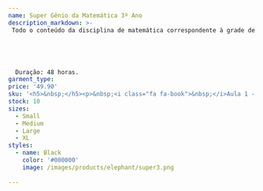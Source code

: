 ```yaml
---
name: Super Gênio da Matemática 3º Ano
description_markdown: >-
 Todo o conteúdo da disciplina de matemática correspondente à grade de ensino do 3° ano do ensino fundamental estará disponível em 48 aulas, de uma forma dinâmica, divertida e com muitas aventuras e recompensas.





  Duração: 48 horas.
garment_type:
price: '49.90'
sku: '<h5>&nbsp;</h5><p>&nbsp;<i class="fa fa-book">&nbsp;</i>Aula 1 - Sistema de Numeração Decimal</p><p>&nbsp;<i class="fa fa-book">&nbsp;</i>Aula 2 - Ler, Escrever e Ordenar - O que é uma centena?</p><p>&nbsp;<i class="fa fa-book">&nbsp;</i>Aula 3 - Os Números no dia a dia!</p><p>&nbsp;<i class="fa fa-book">&nbsp;</i>Aula 4 - Pares e Ímpares - Interpretando os Números</p><p>&nbsp;<i class="fa fa-book">&nbsp;</i>Aula 5 - Adição e Subtração Simples</p><p>&nbsp;<i class="fa fa-book">&nbsp;</i>Aula 6 - Adição com Reserva e Subtração com Empréstimo</p><p>&nbsp;<i class="fa fa-book">&nbsp;</i>Aula 7 - Prova real da adição e subtração - Curiosidades da Matemática</p><p>&nbsp;<i class="fa fa-book">&nbsp;</i>Aula 8 - Como resolver os problemas Matemáticos da Adição e Subtração - Unidades de Medidas de Tempo</p><p>&nbsp;<i class="fa fa-book">&nbsp;</i>Aula 9 - Aprendendo a Tabuada do 1 e do 2</p><p>&nbsp;<i class="fa fa-book">&nbsp;</i>Aula 10 - Aprendendo a Tabuada do 3 e do 4</p><p>&nbsp;<i class="fa fa-book">&nbsp;</i>Aula 11 - Aprendendo a Tabuada do 5</p><p>&nbsp;<i class="fa fa-book">&nbsp;</i>Aula 12 - Aprendendo a Tabuada do 6</p><p>&nbsp;<i class="fa fa-book">&nbsp;</i>Aula 13 - Aprendendo a Tabuada do 7</p><p>&nbsp;<i class="fa fa-book">&nbsp;</i>Aula 14 - Aprendendo a Tabuada do 8</p><p>&nbsp;<i class="fa fa-book">&nbsp;</i>Aula 15 - Aprendendo a Tabuada do 9 e 10</p><p>&nbsp;<i class="fa fa-book">&nbsp;</i>Aula 16 - Revisando as Tabuadas</p><p>&nbsp;<i class="fa fa-book">&nbsp;</i>Aula 17 - Números Multiplicativos</p><p>&nbsp;<i class="fa fa-book">&nbsp;</i>Aula 18 - Multiplicação</p><p>&nbsp;<i class="fa fa-book">&nbsp;</i>Aula 19 - Multiplicação com Reservas</p><p>&nbsp;<i class="fa fa-book">&nbsp;</i>Aula 20 - Revisão de Conteúdo</p><p>&nbsp;<i class="fa fa-book">&nbsp;</i>Aula 21 - Figuras Geométricas planas e não planas</p><p>&nbsp;<i class="fa fa-book">&nbsp;</i>Aula 22 - Medidas de Área e Perímetro</p><p>&nbsp;<i class="fa fa-book">&nbsp;</i>Aula 23 - Gráfico e Tabelas</p><p>&nbsp;<i class="fa fa-book">&nbsp;</i>Aula 24 - Divisão</p><p>&nbsp;<i class="fa fa-book">&nbsp;</i>Aula 25 - Prova Real da Multiplicação e Divisão</p><p>&nbsp;<i class="fa fa-book">&nbsp;</i>Aula 26 - Expressões Numéricas</p><p>&nbsp;<i class="fa fa-book">&nbsp;</i>Aula 27 - Decompondo e Compondo Figuras</p><p>&nbsp;<i class="fa fa-book">&nbsp;</i>Aula 28 - Desafios Matemáticos</p><p>&nbsp;<i class="fa fa-book">&nbsp;</i>Aula 29 - Tangram</p><p>&nbsp;<i class="fa fa-book">&nbsp;</i>Aula 30 - Raciocínio lógico</p><p>&nbsp;<i class="fa fa-book">&nbsp;</i>Aula 31 - Frações - Parte 1</p><p>&nbsp;<i class="fa fa-book">&nbsp;</i>Aula 32 - Frações - Parte 2</p><p>&nbsp;<i class="fa fa-book">&nbsp;</i>Aula 33 - Números Decimais</p><p>&nbsp;<i class="fa fa-book">&nbsp;</i>Aula 34 - Comparar números decimais</p><p>&nbsp;<i class="fa fa-book">&nbsp;</i>Aula 35 - Adição e subtração de números decimais</p><p>&nbsp;<i class="fa fa-book">&nbsp;</i>Aula 36 - Horas, minutos e segundos</p><p>&nbsp;<i class="fa fa-book">&nbsp;</i>Aula 37 - Subtração com duas ou mais casas</p><p>&nbsp;<i class="fa fa-book">&nbsp;</i>Aula 38 - Prova real da adição e subtração</p><p>&nbsp;<i class="fa fa-book">&nbsp;</i>Aula 39 - Multiplicação</p><p>&nbsp;<i class="fa fa-book">&nbsp;</i>Aula 40 - Multiplicação com reservas</p><p>&nbsp;<i class="fa fa-book">&nbsp;</i>Aula 41 - Unidades de Medidas</p><p>&nbsp;<i class="fa fa-book">&nbsp;</i>Aula 42 - Gráficos e Tabelas</p><p>&nbsp;<i class="fa fa-book">&nbsp;</i>Aula 43 - Composição e decomposições de figuras geométricas</p><p>&nbsp;<i class="fa fa-book">&nbsp;</i>Aula 44 - Figuras geométricas planas e não planas</p><p>&nbsp;<i class="fa fa-book">&nbsp;</i>Aula 45 - Frações - Parte 3</p><p>&nbsp;<i class="fa fa-book">&nbsp;</i>Aula 46 - Números Multiplicativos</p><p>&nbsp;<i class="fa fa-book">&nbsp;</i>Aula 47 - Prova real da multiplicação e divisão</p><p>&nbsp;<i class="fa fa-book">&nbsp;</i>Aula 48 - Sistema de Numeração Decimal</p>'
stock: 10
sizes:
  - Small
  - Medium
  - Large
  - XL
styles:
  - name: Black
    color: '#000000'
    image: /images/products/elephant/super3.png
  
---
```

